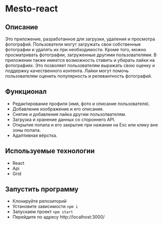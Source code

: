 # Mesto-react

## Описание

Это приложение, разработанное для загрузки, удаления и просмотра фотографий. Пользователи могут загружать свои собственные фотографии и удалять их при необходимости. Кроме того, можно просматривать фотографии, загруженные другими пользователями. В приложении также имеется возможность ставить и убирать лайки на фотографиях. Это позволяет пользователям выражать свою оценку и поддержку качественного контента. Лайки могут помочь пользователям оценить популярность и релевантность фотографий.

## Функционал

- Редактирование профиля (имя, фото и описание пользователя).
- Добавление изображение и его описания.
- Снятие и добавления лайка другим пользолвателям.
- Загрузка и хранение данных со стороннего API.
- Открытие попапа и его закрытие при нажании на Esc или клику вне зоны попапа.
- Адаптивная вёрстка.

## Используемые технологии
+ React
+ Api
+ Grid

## Запустить программу
+ Клонируйте репозиторий
+ Установите зависимости ```npm i```
+ Запускаем проект ```npm start```
+ Перейдите по адресу http://localhost:3000/
